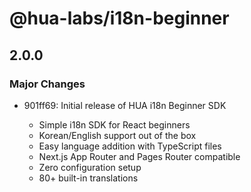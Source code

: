 # @hua-labs/i18n-beginner

## 2.0.0

### Major Changes

- 901ff69: Initial release of HUA i18n Beginner SDK

  - Simple i18n SDK for React beginners
  - Korean/English support out of the box
  - Easy language addition with TypeScript files
  - Next.js App Router and Pages Router compatible
  - Zero configuration setup
  - 80+ built-in translations
